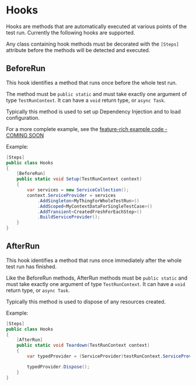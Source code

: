 # Hooks

Hooks are methods that are automatically executed at various points of the test run.  Currently the following hooks are supported.

Any class containing hook methods must be decorated with the `[Steps]` attribute before the methods will be detected and executed.

## BeforeRun

This hook identifies a method that runs once before the whole test run.

The method must be `public static` and must take exactly one argument of type `TestRunContext`.  It can have a `void` return type, or `async Task`.

Typically this method is used to set up Dependency Injection and to load configuration.

For a more complete example, see the [feature-rich example code - COMING SOON](https://github.com/GivePenny/GherkinSpec.ComplexExample)

Example:

```csharp
[Steps]
public class Hooks
{
    [BeforeRun]
    public static void Setup(TestRunContext context)
    {
        var services = new ServiceCollection();
        context.ServiceProvider = services
            .AddSingleton<MyThingForWholeTestRun>()
            .AddScoped<MyContextDataForSingleTestCase>()
            .AddTransient<CreatedFreshForEachStep>()
            .BuildServiceProvider();
    }
}
```

## AfterRun

This hook identifies a method that runs once immediately after the whole test run has finished.

Like the BeforeRun methods, AfterRun methods must be `public static` and must take exactly one argument of type `TestRunContext`.  It can have a `void` return type, or `async Task`.

Typically this method is used to dispose of any resources created.

Example:

```csharp
[Steps]
public class Hooks
{
    [AfterRun]
    public static void Teardown(TestRunContext context)
    {
        var typedProvider = (ServiceProvider)testRunContext.ServiceProvider;

        typedProvider.Dispose();
    }
}
```
